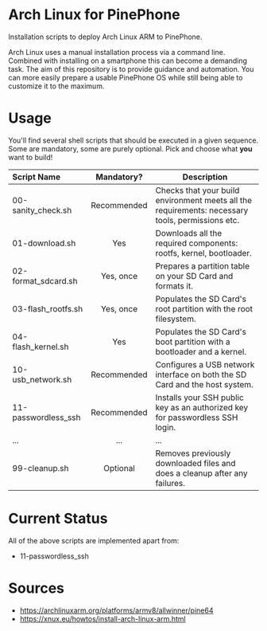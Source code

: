# Arch Linux for PinePhone
Installation scripts to deploy Arch Linux ARM to PinePhone.

Arch Linux uses a manual installation process via a command line. Combined with installing on a smartphone this can become a demanding task. The aim of this repository is to provide guidance and automation. You can more easily prepare a usable PinePhone OS while still being able to customize it to the maximum.

# Usage
You'll find several shell scripts that should be executed in a given sequence. Some are mandatory, some are purely optional. Pick and choose what **you** want to build!

| Script Name          | Mandatory?  | Description |
|:-------------------- |:-----------:| ----------- |
| 00-sanity_check.sh   | Recommended | Checks that your build environment meets all the requirements: necessary tools, permissions etc.
| 01-download.sh       | Yes         | Downloads all the required components: rootfs, kernel, bootloader.
| 02-format_sdcard.sh  | Yes, once   | Prepares a partition table on your SD Card and formats it.
| 03-flash_rootfs.sh   | Yes, once   | Populates the SD Card's root partition with the root filesystem.
| 04-flash_kernel.sh   | Yes         | Populates the SD Card's boot partition with a bootloader and a kernel.
| 10-usb_network.sh    | Recommended | Configures a USB network interface on both the SD Card and the host system.
| 11-passwordless_ssh  | Recommended | Installs your SSH public key as an authorized key for passwordless SSH login.
| ...                  | ...         | ...
| 99-cleanup.sh        | Optional    | Removes previously downloaded files and does a cleanup after any failures.
 
# Current Status
All of the above scripts are implemented apart from:
* 11-passwordless_ssh

# Sources
* https://archlinuxarm.org/platforms/armv8/allwinner/pine64
* https://xnux.eu/howtos/install-arch-linux-arm.html
